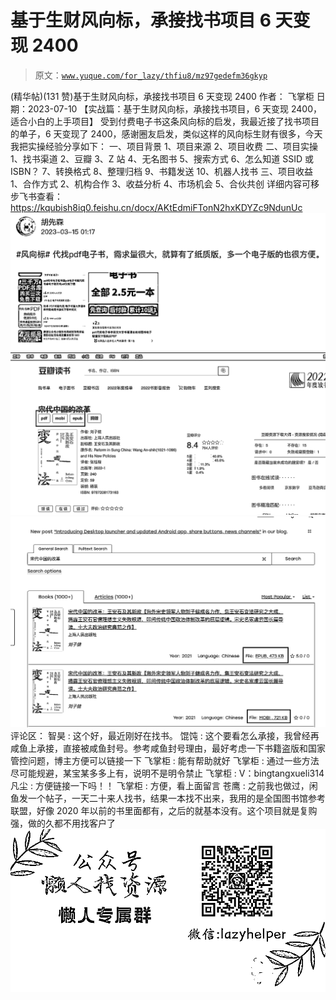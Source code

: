 # 基于生财风向标，承接找书项目 6 天变现 2400

> 原文：[`www.yuque.com/for_lazy/thfiu8/mz97gedefm36gkyp`](https://www.yuque.com/for_lazy/thfiu8/mz97gedefm36gkyp)

<ne-h2 id="13b6cd26" data-lake-id="13b6cd26"><ne-heading-ext><ne-heading-anchor></ne-heading-anchor><ne-heading-fold></ne-heading-fold></ne-heading-ext><ne-heading-content><ne-text id="u735ded69">(精华帖)(131 赞)基于生财风向标，承接找书项目 6 天变现 2400</ne-text></ne-heading-content></ne-h2> <ne-p id="ue6bf9ba2" data-lake-id="ue6bf9ba2"><ne-text id="u10a67d9f">作者： 飞掌柜</ne-text></ne-p> <ne-p id="u1348bac3" data-lake-id="u1348bac3"><ne-text id="u29006d41">日期：2023-07-10</ne-text></ne-p> <ne-p id="u001127d0" data-lake-id="u001127d0"><ne-text id="uac06300d">【实战篇：基于生财风向标，承接找书项目，6 天变现 2400，适合小白的上手项目】</ne-text> <ne-text id="u19561431">受到付费电子书这条风向标的启发，我最近接了找书项目的单子，6 天变现了 2400，感谢圈友启发，类似这样的风向标生财有很多，今天我把实操经验分享如下：</ne-text></ne-p> <ne-p id="u963f6cf2" data-lake-id="u963f6cf2"><ne-text id="ubaa99d12">一、项目背景</ne-text> <ne-text id="uc262fea9">1、项目来源</ne-text> <ne-text id="u915c07b3">2、项目收费</ne-text></ne-p> <ne-p id="u7ddb488d" data-lake-id="u7ddb488d"><ne-text id="u699a1bac">二、项目实操</ne-text> <ne-text id="u37b1ea85">1、找书渠道</ne-text> <ne-text id="u61fc8929">2、豆瓣</ne-text> <ne-text id="ud1590bc6">3、Z 站</ne-text> <ne-text id="u5118b607">4、无名图书</ne-text> <ne-text id="u589e75c2">5、搜索方式</ne-text> <ne-text id="u508f62fa">6、怎么知道 SSID 或 ISBN？</ne-text> <ne-text id="u8672014e">7、转换格式</ne-text> <ne-text id="ue52937e9">8、整理归档</ne-text> <ne-text id="u72eadcbc">9、书籍发送</ne-text> <ne-text id="u6cc4c6d1">10、机器人找书</ne-text></ne-p> <ne-p id="u59608edf" data-lake-id="u59608edf"><ne-text id="ue7f596e2">三、项目收益</ne-text> <ne-text id="ue9a6da34">1、合作方式</ne-text> <ne-text id="u5548e094">2、机构合作</ne-text> <ne-text id="u22ae685b">3、收益分析</ne-text> <ne-text id="u15295da6">4、市场机会</ne-text> <ne-text id="u139317a1">5、合伙共创</ne-text></ne-p> <ne-p id="u2a0300e2" data-lake-id="u2a0300e2"><ne-text id="u98990ee4">详细内容可移步飞书查看：</ne-text> [<ne-text id="u51066a1e">https://kqubish8iq0.feishu.cn/docx/AKtEdmiFTonN2hxKDYZc9NdunUc</ne-text>](https://kqubish8iq0.feishu.cn/docx/AKtEdmiFTonN2hxKDYZc9NdunUc)<ne-card data-card-name="image" data-card-type="inline" id="ubvzJ" data-event-boundary="card">![](img/c1f337d7a0e527bc0e2d199f4deca101.png)</ne-card></ne-p> <ne-p id="ubebfa065" data-lake-id="ubebfa065"><ne-card data-card-name="image" data-card-type="inline" id="hEKm5" data-event-boundary="card">![](img/bce6aec9f18046f6a0041f6323f87a11.png)</ne-card></ne-p> <ne-p id="u53fc0782" data-lake-id="u53fc0782"><ne-card data-card-name="image" data-card-type="inline" id="sLw5L" data-event-boundary="card">![](img/eb921184a644ee7188db2bacf5295f88.png)</ne-card></ne-p> <ne-hole id="u54b74695" data-lake-id="u54b74695"><ne-card data-card-name="hr" data-card-type="block" id="N3nR4" data-event-boundary="card"><ne-p id="uad508e87" data-lake-id="uad508e87"><ne-text id="u8d18316e">评论区：</ne-text></ne-p> <ne-p id="u58115b97" data-lake-id="u58115b97"><ne-text id="u60e581cf">智昊 : 这个好，最近刚好在找书。</ne-text> <ne-text id="uc787968d">馄饨 : 这个要看怎么承接，我曾经再咸鱼上承接，直接被咸鱼封号。参考咸鱼封号理由，最好考虑一下书籍盗版和国家管控问题，博主方便可以链接一下</ne-text> <ne-text id="ucea1ecb6">飞掌柜 : 能有帮助就好</ne-text> <ne-text id="u7e42fcf0">飞掌柜 : 通过一些方法尽可能规避，某宝某多多上有，说明不是明令禁止</ne-text> <ne-text id="ufbade76f">飞掌柜 : V：bingtangxueli314</ne-text> <ne-text id="u79369a86">凡尘 : 方便链接一下吗！！</ne-text> <ne-text id="u3a702c45">飞掌柜 : 方便，看上面留言</ne-text> <ne-text id="u1b9802d3">苍鹰 : 之前我也做过，闲鱼发一个帖子，一天二十来人找书，结果一本找不出来，我用的是全国图书馆参考联盟，好像 2020 年以前的书里面都有，之后的就基本没有。这个项目就是复购强，做的久都不用找客户了</ne-text></ne-p> <ne-p id="ub748d22a" data-lake-id="ub748d22a"><ne-card data-card-name="image" data-card-type="inline" id="w9dFP" data-event-boundary="card">![](img/894d30a529e7c37bcd3392323c99941c.png)  <ne-hole id="ube8b240d" data-lake-id="ube8b240d"><ne-card data-card-name="hr" data-card-type="block" id="rjvm9" data-event-boundary="card"></ne-card></ne-hole></ne-card></ne-p></ne-card></ne-hole>